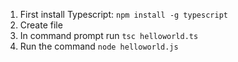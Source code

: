 1) First install Typescript: `npm install -g typescript`
2) Create file
3) In command prompt run `tsc helloworld.ts`
4) Run the command `node helloworld.js`
